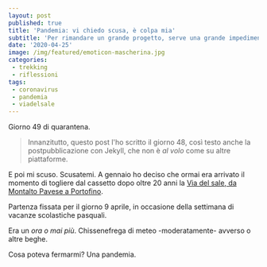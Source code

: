 ```yaml
---
layout: post
published: true
title: 'Pandemia: vi chiedo scusa, è colpa mia'
subtitle: 'Per rimandare un grande progetto, serve una grande impedimento.'
date: '2020-04-25'
image: /img/featured/emoticon-mascherina.jpg
categories:
 - trekking
 - riflessioni
tags:
 - coronavirus
 - pandemia
 - viadelsale
---
```

Giorno 49 di quarantena.


> Innanzitutto, questo post l'ho scritto il giorno 48, così testo anche la postpubblicazione con Jekyll, che non è *al volo* come su altre piattaforme.


E poi mi scuso. Scusatemi.
A gennaio ho deciso che ormai era arrivato il momento di togliere dal cassetto dopo oltre 20 anni la [Via del sale, da Montalto Pavese a Portofino](/escursioni/via-del-sale).

Partenza fissata per il giorno 9 aprile, in occasione della settimana di vacanze scolastiche pasquali.

Era un *ora o mai più*. Chissenefrega di meteo -moderatamente- avverso o altre beghe.

Cosa poteva fermarmi? Una pandemia.
